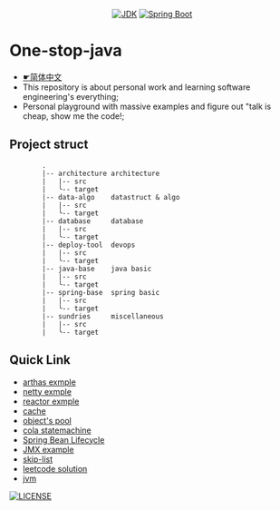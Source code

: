 <p align="center">
  <a href="https://www.oracle.com/technetwork/java/javase/downloads/index.html"><img alt="JDK" src="https://img.shields.io/badge/JDK-21.0.3-orange.svg"/></a>
  <a href="https://docs.spring.io/spring-boot/docs/3.3.x/"><img alt="Spring Boot" src="https://img.shields.io/badge/Spring Boot-3.3.3.RELEASE-brightgreen.svg"/></a>
</p>

# One-stop-java 
 - [☛简体中文](README_ZH.md)
 - This repository is about personal work and learning software engineering's everything;
 - Personal playground with massive examples and figure out "talk is cheap, show me the code!;

## Project struct

```text
        .
        |-- architecture architecture
        |   |-- src
        |   ╰-- target
        |-- data-algo    datastruct & algo
        |   |-- src
        |   ╰-- target
        |-- database     database
        |   |-- src
        |   ╰-- target
        |-- deploy-tool  devops
        |   |-- src
        |   ╰-- target
        |-- java-base    java basic
        |   |-- src
        |   ╰-- target
        |-- spring-base  spring basic
        |   |-- src
        |   ╰-- target
        |-- sundries     miscellaneous
        |   |-- src
        |   ╰-- target
```

## Quick Link

- [arthas exmple](./architecture/src/main/java/arthas)
- [netty exmple](./architecture/src/main/java/netty)
- [reactor exmple](./architecture/src/main/java/reactor)
- [cache](./architecture/src/main/java/cache)
- [object's pool](./architecture/src/main/java/pool)
- [cola statemachine](./architecture/src/main/java/statemachine)
- [Spring Bean Lifecycle](./spring-base/src/main/java/bean/BeanLifeCycle.java)
- [JMX example](./java-base/src/main/java/features/jmx/)
- [skip-list](./data-algo/src/main/java/ods/SkiplistList.java)
- [leetcode solution](./data-algo/src/test/java)
- [jvm](./java-base/src/main/java/jvm)

[![LICENSE](https://img.shields.io/badge/license-NPL%20(The%20996%20Prohibited%20License)-blue.svg)](LICENSE)
